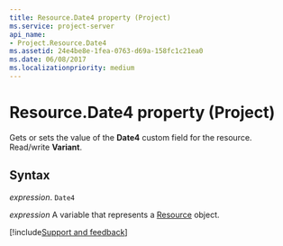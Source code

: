 ```yaml
---
title: Resource.Date4 property (Project)
ms.service: project-server
api_name:
- Project.Resource.Date4
ms.assetid: 24e4be8e-1fea-0763-d69a-158fc1c21ea0
ms.date: 06/08/2017
ms.localizationpriority: medium
---
```



# Resource.Date4 property (Project)

Gets or sets the value of the **Date4** custom field for the resource. Read/write **Variant**.


## Syntax

_expression_. `Date4`

_expression_ A variable that represents a [Resource](./Project.Resource.md) object.

[!include[Support and feedback](~/includes/feedback-boilerplate.md)]